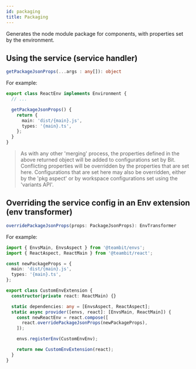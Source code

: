 ```yaml
---
id: packaging
title: Packaging
---
```


Generates the node module package for components, with properties set by the environment.

## Using the service (service handler)

```ts
getPackageJsonProps(...args : any[]): object
```

For example:

```ts
export class ReactEnv implements Environment {
  // ...

  getPackageJsonProps() {
    return {
      main: 'dist/{main}.js',
      types: '{main}.ts',
    };
  }
}
```

> As with any other 'merging' process, the properties defined in the above returned object will be added to configurations set by Bit.
> Conflicting properties will be overridden by the properties that are set here.
> Configurations that are set here may also be overridden, either by the 'pkg aspect' or by workspace configurations set using the 'variants API'.

## Overriding the service config in an Env extension (env transformer)

```ts
overridePackageJsonProps(props: PackageJsonProps): EnvTransformer
```

For example:

```ts
import { EnvsMain, EnvsAspect } from '@teambit/envs';
import { ReactAspect, ReactMain } from '@teambit/react';

const newPackageProps = {
  main: 'dist/{main}.js',
  types: '{main}.ts',
};

export class CustomEnvExtension {
  constructor(private react: ReactMain) {}

  static dependencies: any = [EnvsAspect, ReactAspect];
  static async provider([envs, react]: [EnvsMain, ReactMain]) {
    const newReactEnv = react.compose([
      react.overridePackageJsonProps(newPackageProps),
    ]);

    envs.registerEnv(CustomEnvEnv);

    return new CustomEnvExtension(react);
  }
}
```
